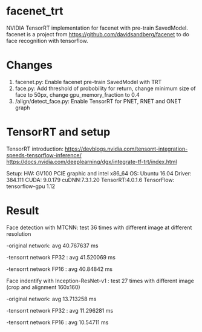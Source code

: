 # facenet_trt
NVIDIA TensorRT implementation for facenet with pre-train SavedModel.
facenet is a project from https://github.com/davidsandberg/facenet to do face recognition with tensorflow.

# Changes 
1. facenet.py: Enable facenet pre-train SavedModel with TRT
2. face.py: Add threshold of probobility for return, change minimum size of face to 50px, change gpu_memory_fraction to 0.4 
3. /align/detect_face.py: Enable TensorRT for PNET, RNET and ONET graph

# TensorRT and setup
TensorRT introduction:
https://devblogs.nvidia.com/tensorrt-integration-speeds-tensorflow-inference/
https://docs.nvidia.com/deeplearning/dgx/integrate-tf-trt/index.html

Setup:
HW: GV100 PCIE graphic and intel x86_64
OS: Ubuntu 16.04
Driver: 384.111
CUDA: 9.0.179
cuDNN:7.3.1.20
TensorRT:4.0.1.6
TensorFlow: tensorflow-gpu 1.12

# Result
Face detection with MTCNN: test 36 times with different image at different resolution

-original network: avg 40.767637 ms	

-tensorrt network FP32 : avg 41.520069 ms

-tensorrt network FP16 : avg 40.84842 ms

Face indentify with Inception-ResNet-v1
: test 27 times with different image (crop and alignment 160x160)

-original network: avg 13.713258 ms	

-tensorrt network FP32 : avg 	11.296281	ms

-tensorrt network FP16 : avg 10.54711 ms
